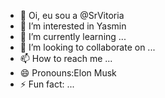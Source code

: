 - 👋 Oi, eu sou a @SrVitoria
- 👀 I’m interested in Yasmin
- 🌱 I’m currently learning ...
- 💞️ I’m looking to collaborate on ...
- 📫 How to reach me ...
- 😄 Pronouns:Elon Musk
- ⚡ Fun fact: ...

<!---
SrVitoria/SrVitoria is a ✨ special ✨ repository because its `README.md` (this file) appears on your GitHub profile.
You can click the Preview link to take a look at your changes.
--->
